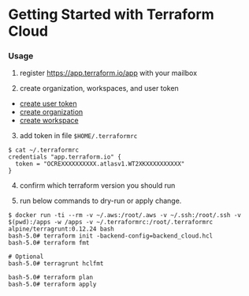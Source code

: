 # Getting Started with Terraform Cloud


### Usage

1) register https://app.terraform.io/app with your mailbox

2) create organization, workspaces, and user token

- [create user token](https://www.terraform.io/docs/cloud/users-teams-organizations/users.html#api-tokens)
- [create organization](https://www.terraform.io/docs/cloud/users-teams-organizations/users.html#after-creating-an-account)
- [create workspace](https://www.terraform.io/docs/cloud/getting-started/workspaces.html)

3)  add token in file  `$HOME/.terraformrc`

```
$ cat ~/.terraformrc
credentials "app.terraform.io" {
  token = "OCREXXXXXXXXXX.atlasv1.WT2XKXXXXXXXXXX"
}
```

4) confirm which terraform version you should run

5) run below commands to dry-run or apply change.
```
$ docker run -ti --rm -v ~/.aws:/root/.aws -v ~/.ssh:/root/.ssh -v $(pwd):/apps -w /apps -v ~/.terraformrc:/root/.terraformrc alpine/terragrunt:0.12.24 bash
bash-5.0# terraform init -backend-config=backend_cloud.hcl
bash-5.0# terraform fmt

# Optional
bash-5.0# terragrunt hclfmt

bash-5.0# terraform plan
bash-5.0# terraform apply
```
